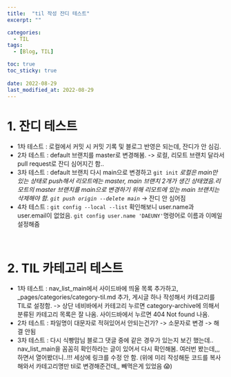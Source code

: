 ```yaml
---
title:  "til 작성 잔디 테스트"
excerpt: ""

categories:
  - TIL
tags:
  - [Blog, TIL]

toc: true
toc_sticky: true
 
date: 2022-08-29
last_modified_at: 2022-08-29
---
```


# 1. 잔디 테스트
- 1차 테스트 : 로컬에서 커밋 시 커밋 기록 및 블로그 반영은 되는데, 잔디가 안 심김.
- 2차 테스트 : default 브랜치를 master로 변경해봄. -> 로컬, 리모트 브랜치 달라서 pull request로 잔디 심어지긴 함..
- 3차 테스트 : default 브랜치 다시 main으로 변경하고 `git init` 
_로컬은 main만 있는 상태로 push해서 리모트에는 master, main 브랜치 2개가 생긴 상태였음.리모트의 master 브랜치를 main으로 변경하기 위해 리모트에 있는 main 브랜치는 삭제해야 함. `git push origin --delete main`_
            -> 잔디 안 심어짐
- 4차 테스트 : `git config --local --list` 확인해보니 user.name과 user.email이 없었음. `git config user.name 'DAEUNY'`명령어로 이름과 이메일 설정해줌

<br>

# 2. TIL 카테고리 테스트
- 1차 테스트 : nav_list_main에서 사이드바에 띄울 목록 추가하고, _pages/categories/category-til.md 추가, 게시글 하나 작성해서 카테고리를 TIL로 설정함. 
  -> 상단 네비바에서 카테고리 누르면 category-archive에 의해서 분류된 카테고리 목록은 잘 나옴. 사이드바에서 누르면 404 Not found 나옴.
- 2차 테스트 : 파일명이 대문자로 적혀있어서 안되는건가? -> 소문자로 변경
  -> 해결 안됨
- 3차 테스트 : 다시 식빵맘님 블로그 댓글 중에 같은 경우가 있는지 보긴 했는데.. nav_list_main을 꼼꼼히 확인하라는 글이 있어서 다시 확인해봄. 여러번 봤는데,,, 하면서 열어봤더니..!!! 세상에 링크를 수정 안 함. (위에 미리 작성해둔 코드를 복사해와서 카테고리명만 til로 변경해준건데,, 빼먹은게 있었음 😱)